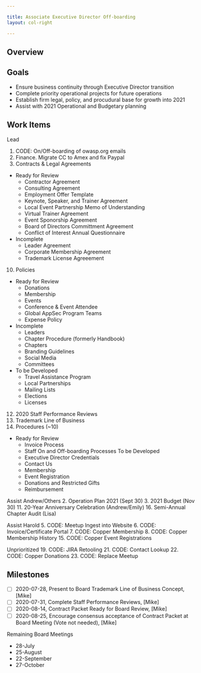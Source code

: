 ```yaml
---

title: Associate Executive Director Off-boarding
layout: col-right

---
```


## Overview

## Goals 
* Ensure business continuity through Executive Director transition
* Complete priority operational projects for future operations
* Establish firm legal, policy, and procudural base for growth into 2021
* Assist with 2021 Operational and Budgetary planning

## Work Items

Lead
1. CODE: On/Off-boarding of owasp.org emails
4. Finance. Migrate CC to Amex and fix Paypal
9. Contracts & Legal Agreements
  - Ready for Review
    - Contractor Agreement
    - Consulting Agreement
    - Employment Offer Template
    - Keynote, Speaker, and Trainer Agreement
    - Local Event Partnership Memo of Understanding
    - Virtual Trainer Agreement
    - Event Sponorship Agreement
    - Board of Directors Committment Agreement
    - Conflict of Interest Annual Questionnaire
  - Incomplete
    - Leader Agreement
    - Corporate Membership Agreement
    - Trademark License Agreeement
10. Policies
  - Ready for Review
    - Donations
    - Membership
    - Events
    - Conference & Event Attendee
    - Global AppSec Program Teams
    - Expense Policy
  - Incomplete
    - Leaders
    - Chapter Procedure (formerly Handbook)
    - Chapters
    - Branding Guidelines
    - Social Media
    - Committees
  - To be Developed
    - Travel Assistance Program
    - Local Partnerships
    - Mailing Lists
    - Elections
    - Licenses
12. 2020 Staff Performance Reviews
13. Trademark Line of Business
14. Procedures (~10)
  - Ready for Review
    - Invoice Process
    - Staff On and Off-boarding Processes
  To be Developed
    - Executive Director Credentials
    - Contact Us
    - Membership
    - Event Registration
    - Donations and Restricted Gifts
    - Reimbursement

Assist Andrew/Others
2. Operation Plan 2021 (Sept 30)
3. 2021 Budget (Nov 30)
11. 20-Year Anniversary Celebration (Andrew/Emily)
16. Semi-Annual Chapter Audit (Lisa)

Assist Harold
5. CODE: Meetup Ingest into Website
6. CODE: Invoice/Certificate Portal
7. CODE: Copper Membership
8. CODE: Copper Membership History
15. CODE: Copper Event Registrations

Unprioritized
19. CODE: JIRA Retooling
21. CODE: Contact Lookup
22. CODE: Copper Donations
23. CODE: Replace Meetup

## Milestones

- [ ] 2020-07-28, Present to Board Trademark Line of Business Concept, [Mike]
- [ ] 2020-07-31, Complete Staff Performance Reviews, [Mike]
- [ ] 2020-08-14, Contract Packet Ready for Board Review, [Mike]
- [ ] 2020-08-25, Encourage consensus acceptance of Contract Packet at Board Meeting (Vote not needed), [Mike]

Remaining Board Meetings
- 28-July
- 25-August
- 22-September
- 27-October


